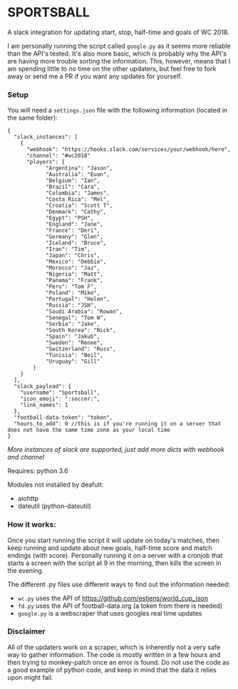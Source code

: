 # SPORTSBALL

A slack integration for updating start, stop, half-time and goals of WC 2018.

I am personally running the script called `google.py` as it seems more reliable than the API's tested.
It's also more basic, which is probably why the API's are having more trouble sorting the information.
This, however, means that I am spending little to no time on the other updaters, but feel free to fork away or send me a PR if you want any updates for yourself.


### Setup
You will need a `settings.json` file with the following information (located in the same folder):
```
{
  "slack_instances": [
    {
      "webhook": "https://hooks.slack.com/services/your/webhook/here",
      "channel": "#wc2018"
      "players": {
            "Argentina": "Jason",
            "Australia": "Euan",
            "Belgium": "Ian",
            "Brazil": "Cara",
            "Colombia": "James",
            "Costa Rica": "Mel",
            "Croatia": "Scott T",
            "Denmark": "Cathy",
            "Egypt": "PSH",
            "England": "Jane",
            "France": "Deri",
            "Germany": "Glen",
            "Iceland": "Bruce",
            "Iran": "Tim",
            "Japan": "Chris",
            "Mexico": "Debbie",
            "Morocco": "Jaz",
            "Nigeria": "Matt",
            "Panama": "Frank",
            "Peru": "Tom F",
            "Poland": "Mike",
            "Portugal": "Helen",
            "Russia": "JSH",
            "Saudi Arabia": "Rowan",
            "Senegal": "Tom W",
            "Serbia": "Jake",
            "South Korea": "Nick",
            "Spain": "Jakub",
            "Sweden": "Renee",
            "Switzerland": "Russ",
            "Tunisia": "Neil",
            "Uruguay": "Gill"
        }
    }
  ],
  "slack_payload": {
    "username": "Sportsball",
    "icon_emoji": ":soccer:",
    "link_names": 1
  },
  "football-data-token": "token",
  "hours_to_add": 0 //this is if you're running it on a server that does not have the same time zone as your local time
}
```
_More instances of slack are supported, just add more dicts with webhook and channel_

Requires: python 3.6

Modules not installed by deafult:
* aiohttp
* dateutil (python-dateutil)


### How it works:
Once you start running the script it will update on today's matches, then keep running and update about new goals, half-time score and match endings (with score).
Personally running it on a server with a cronjob that starts a screen with the script at 9 in the morning, then kills the screen in the evening.

The different .py files use different ways to find out the information needed:
* `wc.py` uses the API of https://github.com/estiens/world_cup_json
* `fd.py` uses the API of football-data.org (a token from there is needed)
* `google.py` is a webscraper that uses googles real time updates


### Disclaimer
All of the updaters work on a scraper, which is inherently not a very safe way to gather information.
The code is mostly written in a few hours and then trying to monkey-patch once an error is found.
Do not use the code as a good example of python code, and keep in mind that the data it relies upon might fail.
